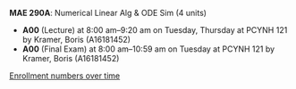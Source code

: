 **MAE 290A**: Numerical Linear Alg & ODE Sim (4 units)

- **A00** (Lecture) at 8:00 am–9:20 am on Tuesday, Thursday at PCYNH 121 by Kramer, Boris (A16181452)
- **A00** (Final Exam) at 8:00 am–10:59 am on Tuesday at PCYNH 121 by Kramer, Boris (A16181452)

[Enrollment numbers over time](./MAE290A.tsv)
